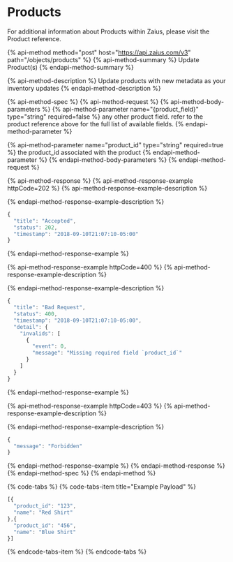 # Products

For additional information about Products within Zaius, please visit the Product reference.

{% api-method method="post" host="https://api.zaius.com/v3" path="/objects/products" %}
{% api-method-summary %}
Update Product\(s\)
{% endapi-method-summary %}

{% api-method-description %}
Update products with new metadata as your inventory updates
{% endapi-method-description %}

{% api-method-spec %}
{% api-method-request %}
{% api-method-body-parameters %}
{% api-method-parameter name="{product\_field}" type="string" required=false %}
any other product field. refer to the product reference above for the full list of available fields.
{% endapi-method-parameter %}

{% api-method-parameter name="product\_id" type="string" required=true %}
the product\_id associated with the product
{% endapi-method-parameter %}
{% endapi-method-body-parameters %}
{% endapi-method-request %}

{% api-method-response %}
{% api-method-response-example httpCode=202 %}
{% api-method-response-example-description %}

{% endapi-method-response-example-description %}

```javascript
{
  "title": "Accepted",
  "status": 202,
  "timestamp": "2018-09-10T21:07:10-05:00"
}
```
{% endapi-method-response-example %}

{% api-method-response-example httpCode=400 %}
{% api-method-response-example-description %}

{% endapi-method-response-example-description %}

```javascript
{
  "title": "Bad Request",
  "status": 400,
  "timestamp": "2018-09-10T21:07:10-05:00",
  "detail": {
    "invalids": [
      {
        "event": 0,
        "message": "Missing required field `product_id`"
      }
    ]
  }
}
```
{% endapi-method-response-example %}

{% api-method-response-example httpCode=403 %}
{% api-method-response-example-description %}

{% endapi-method-response-example-description %}

```javascript
{
  "message": "Forbidden"
}
```
{% endapi-method-response-example %}
{% endapi-method-response %}
{% endapi-method-spec %}
{% endapi-method %}

{% code-tabs %}
{% code-tabs-item title="Example Payload" %}
```javascript
[{
  "product_id": "123",
  "name": "Red Shirt"
},{
  "product_id": "456",
  "name": "Blue Shirt"
}]
```
{% endcode-tabs-item %}
{% endcode-tabs %}

